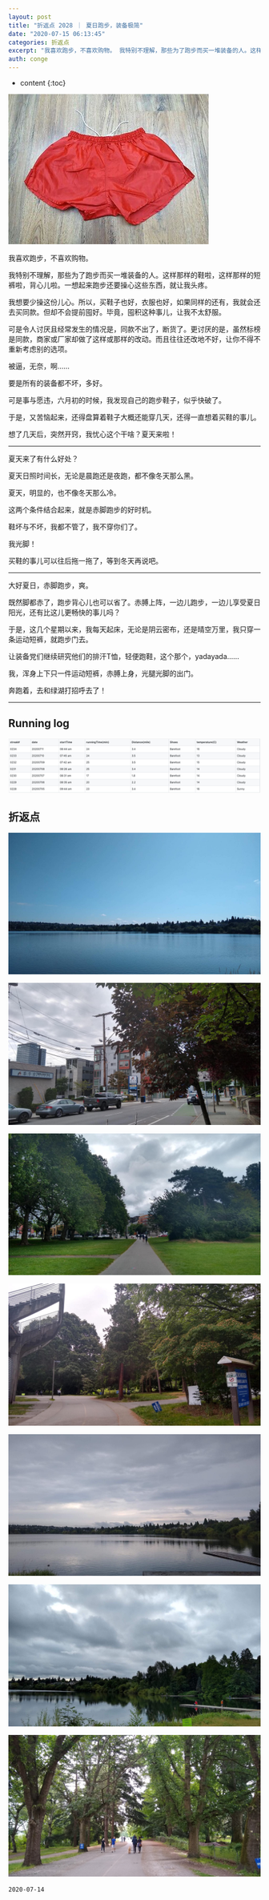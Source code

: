 ```yaml
---
layout: post
title: "折返点 2028 ｜ 夏日跑步，装备极简"
date: "2020-07-15 06:13:45"
categories: 折返点
excerpt: "我喜欢跑步，不喜欢购物。 我特别不理解，那些为了跑步而买一堆装备的人。这样那样的鞋啦，这样那样的短裤啦，背心儿啦。一想起来跑步还要操心这些东西，..."
auth: conge
---
```

* content
{:toc}

![](/assets/images/折返点/118382-99e5e1f53d638664.png)


我喜欢跑步，不喜欢购物。

我特别不理解，那些为了跑步而买一堆装备的人。这样那样的鞋啦，这样那样的短裤啦，背心儿啦。一想起来跑步还要操心这些东西，就让我头疼。

我想要少操这份儿心。所以，买鞋子也好，衣服也好，如果同样的还有，我就会还去买同款。但却不会提前囤好。毕竟，囤积这种事儿，让我不太舒服。

可是令人讨厌且经常发生的情况是，同款不出了，断货了。更讨厌的是，虽然标榜是同款，商家或厂家却做了这样或那样的改动。而且往往还改地不好，让你不得不重新考虑别的选项。

被逼，无奈，啊……

要是所有的装备都不坏，多好。

可是事与愿违，六月初的时候，我发现自己的跑步鞋子，似乎快破了。

于是，又苦恼起来，还得盘算着鞋子大概还能穿几天，还得一直想着买鞋的事儿。

想了几天后，突然开窍，我忧心这个干啥？夏天来啦！

----

夏天来了有什么好处？

夏天日照时间长，无论是晨跑还是夜跑，都不像冬天那么黑。

夏天，明显的，也不像冬天那么冷。

这两个条件结合起来，就是赤脚跑步的好时机。

鞋坏与不坏，我都不管了，我不穿你们了。

我光脚！

买鞋的事儿可以往后拖一拖了，等到冬天再说吧。

----

大好夏日，赤脚跑步，爽。

既然脚都赤了，跑步背心儿也可以省了。赤膊上阵，一边儿跑步，一边儿享受夏日阳光，还有比这儿更畅快的事儿吗？

于是，这几个星期以来，我每天起床，无论是阴云密布，还是晴空万里，我只穿一条运动短裤，就跑步门去。

让装备党们继续研究他们的排汗T恤，轻便跑鞋，这个那个，yadayada……

我，浑身上下只一件运动短裤，赤膊上身，光腿光脚的出门。

奔跑着，去和绿湖打招呼去了！

----

## Running log
![Running log week 28, 2020](/assets/images/折返点/118382-790cb5fc91e9e3b6.png)

## 折返点

![20200705.jpg](/assets/images/折返点/118382-ea588fde865bd8c7.jpg)

![20200706.jpg](/assets/images/折返点/118382-f89e80ca59a0f726.jpg)

![20200707.jpg](/assets/images/折返点/118382-eab7e7d047d6c03e.jpg)

![20200708.jpg](/assets/images/折返点/118382-e0305f1035fd1c3e.jpg)

![20200709.jpg](/assets/images/折返点/118382-eb61949cfce5cd02.jpg)

![20200710.jpg](/assets/images/折返点/118382-9cc29852541237e1.jpg)

![20200711.jpg](/assets/images/折返点/118382-c6124f6d958306ab.jpg)


```
2020-07-14
```
